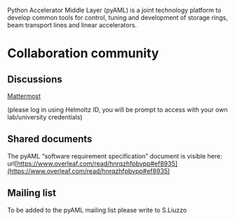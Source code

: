 Python Accelerator Middle Layer (pyAML) is a joint technology platform to develop common tools for control, tuning and development of storage rings, beam transport lines and linear accelerators.

# Collaboration community

## Discussions

[Mattermost](https://mattermost.hzdr.de/accelerator-middle-layer/channels/town-square)

(please log in using Helmoltz ID, you will be prompt to access with your own lab/university credentials)

## Shared documents

The pyAML “software requirement specification” document is visible here: url[https://www.overleaf.com/read/hnrqzhfpbvpp#ef8935](https://www.overleaf.com/read/hnrqzhfpbvpp#ef8935)

## Mailing list

To be added to the pyAML mailing list please write to S.Liuzzo
